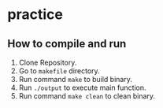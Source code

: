 # practice

## How to compile and run
1. Clone Repository.
2. Go to `makefile` directory.
3. Run command ``make`` to build binary.
4. Run ``./output`` to execute main function.
5. Run command ``make clean`` to clean binary.


